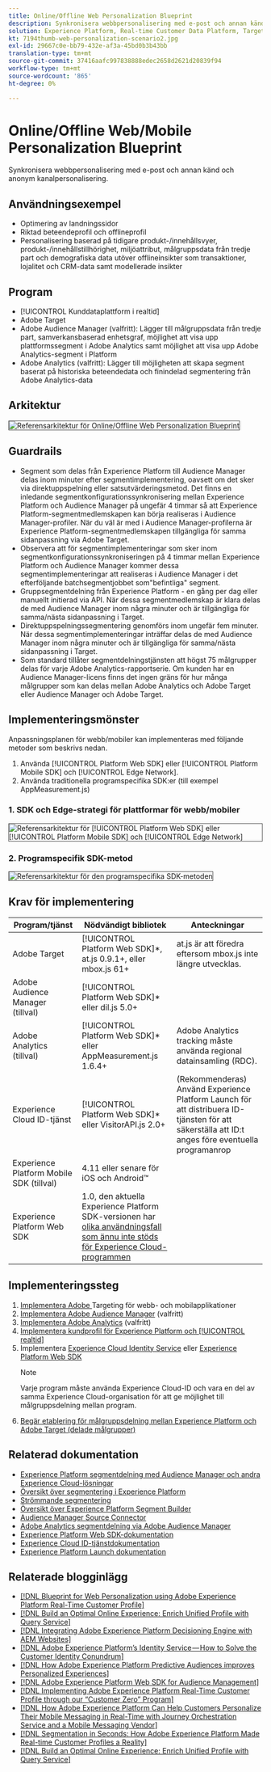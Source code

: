 ```yaml
---
title: Online/Offline Web Personalization Blueprint
description: Synkronisera webbpersonalisering med e-post och annan känd och anonym kanalpersonalisering.
solution: Experience Platform, Real-time Customer Data Platform, Target, Audience Manager, Analytics, Experience Cloud Services, Data Collection
kt: 7194thumb-web-personalization-scenario2.jpg
exl-id: 29667c0e-bb79-432e-af3a-45bd0b3b43bb
translation-type: tm+mt
source-git-commit: 37416aafc997838888edec2658d2621d20839f94
workflow-type: tm+mt
source-wordcount: '865'
ht-degree: 0%

---
```


# Online/Offline Web/Mobile Personalization Blueprint

Synkronisera webbpersonalisering med e-post och annan känd och anonym kanalpersonalisering.

## Användningsexempel

* Optimering av landningssidor
* Riktad beteendeprofil och offlineprofil
* Personalisering baserad på tidigare produkt-/innehållsvyer, produkt-/innehållstillhörighet, miljöattribut, målgruppsdata från tredje part och demografiska data utöver offlineinsikter som transaktioner, lojalitet och CRM-data samt modellerade insikter

## Program

* [!UICONTROL Kunddataplattform i realtid]
* Adobe Target
* Adobe Audience Manager (valfritt): Lägger till målgruppsdata från tredje part, samverkansbaserad enhetsgraf, möjlighet att visa upp plattformssegment i Adobe Analytics samt möjlighet att visa upp Adobe Analytics-segment i Platform
* Adobe Analytics (valfritt): Lägger till möjligheten att skapa segment baserat på historiska beteendedata och finindelad segmentering från Adobe Analytics-data

## Arkitektur

<img src="assets/onoff.svg" alt="Referensarkitektur för Online/Offline Web Personalization Blueprint" style="border:1px solid #4a4a4a" />

## Guardrails

* Segment som delas från Experience Platform till Audience Manager delas inom minuter efter segmentimplementering, oavsett om det sker via direktuppspelning eller satsutvärderingsmetod. Det finns en inledande segmentkonfigurationssynkronisering mellan Experience Platform och Audience Manager på ungefär 4 timmar så att Experience Platform-segmentmedlemskapen kan börja realiseras i Audience Manager-profiler. När du väl är med i Audience Manager-profilerna är Experience Platform-segmentmedlemskapen tillgängliga för samma sidanpassning via Adobe Target.
* Observera att för segmentimplementeringar som sker inom segmentkonfigurationssynkroniseringen på 4 timmar mellan Experience Platform och Audience Manager kommer dessa segmentimplementeringar att realiseras i Audience Manager i det efterföljande batchsegmentjobbet som&quot;befintliga&quot; segment.
* Gruppsegmentdelning från Experience Platform - en gång per dag eller manuellt initierad via API. När dessa segmentmedlemskap är klara delas de med Audience Manager inom några minuter och är tillgängliga för samma/nästa sidanpassning i Target.
* Direktuppspelningssegmentering genomförs inom ungefär fem minuter. När dessa segmentimplementeringar inträffar delas de med Audience Manager inom några minuter och är tillgängliga för samma/nästa sidanpassning i Target.
* Som standard tillåter segmentdelningstjänsten att högst 75 målgrupper delas för varje Adobe Analytics-rapportserie. Om kunden har en Audience Manager-licens finns det ingen gräns för hur många målgrupper som kan delas mellan Adobe Analytics och Adobe Target eller Audience Manager och Adobe Target.

## Implementeringsmönster

Anpassningsplanen för webb/mobiler kan implementeras med följande metoder som beskrivs nedan.

1. Använda [!UICONTROL Platform Web SDK] eller [!UICONTROL Platform Mobile SDK] och [!UICONTROL Edge Network].
1. Använda traditionella programspecifika SDK:er (till exempel AppMeasurement.js)

### 1. SDK och Edge-strategi för plattformar för webb/mobiler

<img src="assets/websdkflow.svg" alt="Referensarkitektur för [!UICONTROL Platform Web SDK] eller [!UICONTROL Platform Mobile SDK] och [!UICONTROL Edge Network]" style="border:1px solid #4a4a4a" />

### 2. Programspecifik SDK-metod

<img src="assets/appsdkflow.png" alt="Referensarkitektur för den programspecifika SDK-metoden" style="border:1px solid #4a4a4a" />

## Krav för implementering

| Program/tjänst | Nödvändigt bibliotek | Anteckningar |
|---|---|---|
| Adobe Target | [!UICONTROL Platform Web SDK]*, at.js 0.9.1+, eller mbox.js 61+ | at.js är att föredra eftersom mbox.js inte längre utvecklas. |
| Adobe Audience Manager (tillval) | [!UICONTROL Platform Web SDK]* eller dil.js 5.0+ |  |
| Adobe Analytics (tillval) | [!UICONTROL Platform Web SDK]* eller AppMeasurement.js 1.6.4+ | Adobe Analytics tracking måste använda regional datainsamling (RDC). |
| Experience Cloud ID-tjänst | [!UICONTROL Platform Web SDK]* eller VisitorAPI.js 2.0+ | (Rekommenderas) Använd Experience Platform Launch för att distribuera ID-tjänsten för att säkerställa att ID:t anges före eventuella programanrop |
| Experience Platform Mobile SDK (tillval) | 4.11 eller senare för iOS och Android™ |  |
| Experience Platform Web SDK | 1.0, den aktuella Experience Platform SDK-versionen har [olika användningsfall som ännu inte stöds för Experience Cloud-programmen](https://github.com/adobe/alloy/projects/5) |  |


## Implementeringssteg

1. [Implementera Adobe ](https://experienceleague.adobe.com/docs/target/using/implement-target/implementing-target.html) Targeting för webb- och mobilapplikationer
1. [Implementera Adobe Audience Manager](https://experienceleague.adobe.com/docs/audience-manager/user-guide/implementation-integration-guides/implement-audience-manager.html)  (valfritt)
1. [Implementera Adobe Analytics](https://experienceleague.adobe.com/docs/analytics/implementation/home.html)   (valfritt)
1. [Implementera kundprofil för Experience Platform och  [!UICONTROL realtid]](https://experienceleague.adobe.com/docs/platform-learn/getting-started-for-data-architects-and-data-engineers/overview.html)
1. Implementera [Experience Cloud Identity Service](https://experienceleague.adobe.com/docs/id-service/using/implementation/implementation-guides.html) eller [Experience Platform Web SDK](https://experienceleague.adobe.com/docs/experience-platform/edge/home.html)
   >[!NOTE]
   >
   >Varje program måste använda Experience Cloud-ID och vara en del av samma Experience Cloud-organisation för att ge möjlighet till målgruppsdelning mellan program.
1. [Begär etablering för målgruppsdelning mellan Experience Platform och Adobe Target (delade målgrupper)](https://www.adobe.com/go/audiences)

## Relaterad dokumentation

* [Experience Platform segmentdelning med Audience Manager och andra Experience Cloud-lösningar](https://experienceleague.adobe.com/docs/audience-manager/user-guide/implementation-integration-guides/integration-experience-platform/aam-aep-audience-sharing.html)
* [Översikt över segmentering i Experience Platform](https://experienceleague.adobe.com/docs/experience-platform/segmentation/home.html)
* [Strömmande segmentering](https://experienceleague.adobe.com/docs/experience-platform/segmentation/api/streaming-segmentation.html)
* [Översikt över Experience Platform Segment Builder](https://experienceleague.adobe.com/docs/experience-platform/segmentation/ui/overview.html)
* [Audience Manager Source Connector](https://experienceleague.adobe.com/docs/experience-platform/sources/connectors/adobe-applications/audience-manager.html)
* [Adobe Analytics segmentdelning via Adobe Audience Manager](https://experienceleague.adobe.com/docs/analytics/components/segmentation/segmentation-workflow/seg-publish.html)
* [Experience Platform Web SDK-dokumentation](https://experienceleague.adobe.com/docs/experience-platform/edge/home.html)
* [Experience Cloud ID-tjänstdokumentation](https://experienceleague.adobe.com/docs/id-service/using/home.html)
* [Experience Platform Launch dokumentation](https://experienceleague.adobe.com/docs/launch/using/home.html)

## Relaterade blogginlägg

* [[!DNL Blueprint for Web Personalization using Adobe Experience Platform Real-Time Customer Profile]](https://medium.com/adobetech/blueprint-for-web-personalization-using-adobe-experience-platform-real-time-customer-profile-fef2ce7a4b2f)
* [[!DNL Build an Optimal Online Experience: Enrich Unified Profile with Query Service]](https://medium.com/adobetech/build-an-optimal-online-experience-enrich-unified-profile-with-query-service-8027c196ab33)
* [[!DNL Integrating Adobe Experience Platform Decisioning Engine with AEM Websites]](https://jaeness.medium.com/integrating-adobe-experience-platform-decisioning-engine-with-aem-websites-9c222acd12e2)
* [[!DNL Adobe Experience Platform’s Identity Service — How to Solve the Customer Identity Conundrum]](https://medium.com/adobetech/adobe-experience-platforms-identity-service-how-to-solve-the-customer-identity-conundrum-f95e22d16ea9)
* [[!DNL How Adobe Experience Platform Predictive Audiences improves Personalized Experiences]](https://medium.com/adobetech/how-adobe-experience-platform-predictive-audiences-improves-personalized-experiences-1f75a60cb7a3)
* [[!DNL Adobe Experience Platform Web SDK for Audience Management]](https://medium.com/adobetech/adobe-experience-platform-web-sdk-for-audience-management-751fa6d063bc)
* [[!DNL Implementing Adobe Experience Platform Real-Time Customer Profile through our “Customer Zero” Program]](https://medium.com/adobetech/implementing-adobe-experience-platform-real-time-customer-profile-through-our-customer-zero-32e7cd952896)
* [[!DNL How Adobe Experience Platform Can Help Customers Personalize Their Mobile Messaging in Real-Time with Journey Orchestration Service and a Mobile Messaging Vendor]](https://medium.com/adobetech/how-adobe-experience-platform-helped-a-client-personalize-their-mobile-messaging-in-real-time-with-7d634aefa098)
* [[!DNL Segmentation in Seconds: How Adobe Experience Platform Made Real-time Customer Profiles a Reality]](https://medium.com/adobetech/segmentation-in-seconds-how-adobe-experience-platform-made-real-time-customer-profiles-a-reality-a7a8552b0847)
* [[!DNL Build an Optimal Online Experience: Enrich Unified Profile with Query Service]](https://medium.com/adobetech/build-an-optimal-online-experience-enrich-unified-profile-with-query-service-8027c196ab33)
